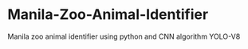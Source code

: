 # Manila-Zoo-Animal-Identifier
Manila zoo animal identifier using python and CNN algorithm YOLO-V8

